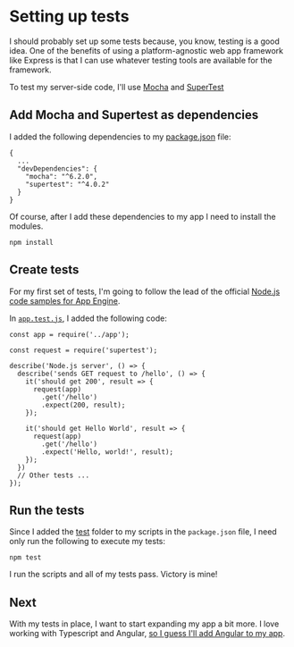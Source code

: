 # Setting up tests

I should probably set up some tests because, you know, testing is a good idea.
One of the benefits of using a platform-agnostic web app framework like
Express is that I can use whatever testing tools are available for the
framework.

To test my server-side code, I'll use
[Mocha](https://mochajs.org/)
and
[SuperTest](https://github.com/visionmedia/supertest#readme)

## Add Mocha and Supertest as dependencies

I added the following dependencies to my [package.json](../project/package.json)
file:

```
{
  ...
  "devDependencies": {
    "mocha": "^6.2.0",
    "supertest": "^4.0.2"
  }
}
```

Of course, after I add these dependencies to my app I need to install the
modules.

```
npm install
```

## Create tests

For my first set of tests, I'm going to follow the lead of the official
[Node.js code samples for App Engine](https://github.com/GoogleCloudPlatform/nodejs-docs-samples/blob/master/appengine/hello-world/flexible/test/app.test.js).

In [`app.test.js`](../project/test/app.test.js), I added the following code:

```
const app = require('../app');

const request = require('supertest');

describe('Node.js server', () => {
  describe('sends GET request to /hello', () => {
    it('should get 200', result => {
      request(app)
        .get('/hello')
        .expect(200, result);
    });

    it('should get Hello World', result => {
      request(app)
        .get('/hello')
        .expect('Hello, world!', result);
    });
  })
  // Other tests ...
});

```

## Run the tests

Since I added the [test](../project/test) folder to my scripts in the
`package.json` file, I need only run the following to execute my tests:

```
npm test
```

I run the scripts and all of my tests pass. Victory is mine!

## Next

With my tests in place, I want to start expanding my app a bit more. I love
working with Typescript and Angular,
[so I guess I'll add Angular to my app](angular.md).